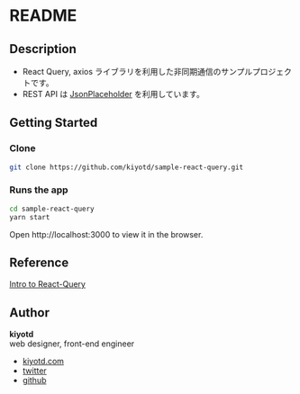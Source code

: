 # README

## Description

- React Query, axios ライブラリを利用した非同期通信のサンプルプロジェクトです。
- REST API は [JsonPlaceholder](https://jsonplaceholder.typicode.com/) を利用しています。

## Getting Started

### Clone

```bash
git clone https://github.com/kiyotd/sample-react-query.git
```

### Runs the app

```bash
cd sample-react-query
yarn start
```

Open http://localhost:3000 to view it in the browser.

## Reference

[Intro to React-Query](https://www.youtube.com/watch?v=QIDFXk9M2VY)

## Author

**kiyotd**  
web designer, front-end engineer

- [kiyotd.com](https://kiyotd.com/)
- [twitter](https://twitter.com/_kiyotd)
- [github](https://github.com/kiyotd)
